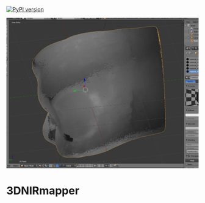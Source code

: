 [![PyPI version](https://badge.fury.io/py/nirmapper.svg)](https://badge.fury.io/py/nirmapper)

<div align="center">

[![preview](https://github.com/fechbmaster/3DNIRmapper/blob/master/nirmapper/resources/images/result.png)](#readme)

</div>

# 3DNIRmapper
